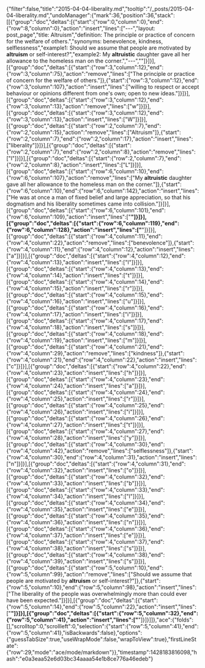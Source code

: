 {"filter":false,"title":"2015-04-04-liberality.md","tooltip":"/_posts/2015-04-04-liberality.md","undoManager":{"mark":36,"position":36,"stack":[[{"group":"doc","deltas":[{"start":{"row":0,"column":0},"end":{"row":8,"column":0},"action":"insert","lines":["---","layout: post_page","title: Altruism","definition: The principle or practice of concern for the welfare of others.","synonyms:  benevolence, kindness, selflessness","example1: Should we assume that people are motivated by <strong>altruism</strong> or self-interest?","example2: My <strong>altruistic</strong> daughter gave all her allowance to the homeless man on the corner.","---",""]}]}],[{"group":"doc","deltas":[{"start":{"row":3,"column":12},"end":{"row":3,"column":75},"action":"remove","lines":["The principle or practice of concern for the welfare of others."]},{"start":{"row":3,"column":12},"end":{"row":3,"column":107},"action":"insert","lines":["willing to respect or accept behaviour or opinions different from one's own; open to new ideas."]}]}],[{"group":"doc","deltas":[{"start":{"row":3,"column":12},"end":{"row":3,"column":13},"action":"remove","lines":["w"]}]}],[{"group":"doc","deltas":[{"start":{"row":3,"column":12},"end":{"row":3,"column":13},"action":"insert","lines":["W"]}]}],[{"group":"doc","deltas":[{"start":{"row":2,"column":7},"end":{"row":2,"column":15},"action":"remove","lines":["Altruism"]},{"start":{"row":2,"column":7},"end":{"row":2,"column":17},"action":"insert","lines":["liberality"]}]}],[{"group":"doc","deltas":[{"start":{"row":2,"column":7},"end":{"row":2,"column":8},"action":"remove","lines":["l"]}]}],[{"group":"doc","deltas":[{"start":{"row":2,"column":7},"end":{"row":2,"column":8},"action":"insert","lines":["L"]}]}],[{"group":"doc","deltas":[{"start":{"row":6,"column":10},"end":{"row":6,"column":107},"action":"remove","lines":["My <strong>altruistic</strong> daughter gave all her allowance to the homeless man on the corner."]},{"start":{"row":6,"column":10},"end":{"row":6,"column":142},"action":"insert","lines":["He was at once a man of fixed belief and large appreciation, so that his dogmatism and his liberality sometimes came into collision."]}]}],[{"group":"doc","deltas":[{"start":{"row":6,"column":101},"end":{"row":6,"column":109},"action":"insert","lines":["<strong>"]}]}],[{"group":"doc","deltas":[{"start":{"row":6,"column":119},"end":{"row":6,"column":128},"action":"insert","lines":["</strong>"]}]}],[{"group":"doc","deltas":[{"start":{"row":4,"column":11},"end":{"row":4,"column":22},"action":"remove","lines":["benevolence"]},{"start":{"row":4,"column":11},"end":{"row":4,"column":12},"action":"insert","lines":["a"]}]}],[{"group":"doc","deltas":[{"start":{"row":4,"column":12},"end":{"row":4,"column":13},"action":"insert","lines":["l"]}]}],[{"group":"doc","deltas":[{"start":{"row":4,"column":13},"end":{"row":4,"column":14},"action":"insert","lines":["t"]}]}],[{"group":"doc","deltas":[{"start":{"row":4,"column":14},"end":{"row":4,"column":15},"action":"insert","lines":["r"]}]}],[{"group":"doc","deltas":[{"start":{"row":4,"column":15},"end":{"row":4,"column":16},"action":"insert","lines":["u"]}]}],[{"group":"doc","deltas":[{"start":{"row":4,"column":16},"end":{"row":4,"column":17},"action":"insert","lines":["i"]}]}],[{"group":"doc","deltas":[{"start":{"row":4,"column":17},"end":{"row":4,"column":18},"action":"insert","lines":["s"]}]}],[{"group":"doc","deltas":[{"start":{"row":4,"column":18},"end":{"row":4,"column":19},"action":"insert","lines":["m"]}]}],[{"group":"doc","deltas":[{"start":{"row":4,"column":21},"end":{"row":4,"column":29},"action":"remove","lines":["kindness"]},{"start":{"row":4,"column":21},"end":{"row":4,"column":22},"action":"insert","lines":["c"]}]}],[{"group":"doc","deltas":[{"start":{"row":4,"column":22},"end":{"row":4,"column":23},"action":"insert","lines":["h"]}]}],[{"group":"doc","deltas":[{"start":{"row":4,"column":23},"end":{"row":4,"column":24},"action":"insert","lines":["a"]}]}],[{"group":"doc","deltas":[{"start":{"row":4,"column":24},"end":{"row":4,"column":25},"action":"insert","lines":["r"]}]}],[{"group":"doc","deltas":[{"start":{"row":4,"column":25},"end":{"row":4,"column":26},"action":"insert","lines":["i"]}]}],[{"group":"doc","deltas":[{"start":{"row":4,"column":26},"end":{"row":4,"column":27},"action":"insert","lines":["t"]}]}],[{"group":"doc","deltas":[{"start":{"row":4,"column":27},"end":{"row":4,"column":28},"action":"insert","lines":["y"]}]}],[{"group":"doc","deltas":[{"start":{"row":4,"column":30},"end":{"row":4,"column":42},"action":"remove","lines":["selflessness"]},{"start":{"row":4,"column":30},"end":{"row":4,"column":31},"action":"insert","lines":["n"]}]}],[{"group":"doc","deltas":[{"start":{"row":4,"column":31},"end":{"row":4,"column":32},"action":"insert","lines":["o"]}]}],[{"group":"doc","deltas":[{"start":{"row":4,"column":32},"end":{"row":4,"column":33},"action":"insert","lines":["b"]}]}],[{"group":"doc","deltas":[{"start":{"row":4,"column":33},"end":{"row":4,"column":34},"action":"insert","lines":["l"]}]}],[{"group":"doc","deltas":[{"start":{"row":4,"column":34},"end":{"row":4,"column":35},"action":"insert","lines":["e"]}]}],[{"group":"doc","deltas":[{"start":{"row":4,"column":35},"end":{"row":4,"column":36},"action":"insert","lines":["n"]}]}],[{"group":"doc","deltas":[{"start":{"row":4,"column":36},"end":{"row":4,"column":37},"action":"insert","lines":["e"]}]}],[{"group":"doc","deltas":[{"start":{"row":4,"column":37},"end":{"row":4,"column":38},"action":"insert","lines":["s"]}]}],[{"group":"doc","deltas":[{"start":{"row":4,"column":38},"end":{"row":4,"column":39},"action":"insert","lines":["s"]}]}],[{"group":"doc","deltas":[{"start":{"row":5,"column":10},"end":{"row":5,"column":99},"action":"remove","lines":["Should we assume that people are motivated by <strong>altruism</strong> or self-interest?"]},{"start":{"row":5,"column":10},"end":{"row":5,"column":98},"action":"insert","lines":["The liberality of the people was overwhelmingly more than could ever have been expected."]}]}],[{"group":"doc","deltas":[{"start":{"row":5,"column":14},"end":{"row":5,"column":22},"action":"insert","lines":["<strong>"]}]}],[{"group":"doc","deltas":[{"start":{"row":5,"column":32},"end":{"row":5,"column":41},"action":"insert","lines":["</strong>"]}]}]]},"ace":{"folds":[],"scrolltop":0,"scrollleft":0,"selection":{"start":{"row":5,"column":41},"end":{"row":5,"column":41},"isBackwards":false},"options":{"guessTabSize":true,"useWrapMode":false,"wrapToView":true},"firstLineState":{"row":29,"mode":"ace/mode/markdown"}},"timestamp":1428183816098,"hash":"e0a3eaa52e6d03bc34aaaa54e1b8ce776a46edeb"}